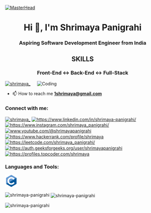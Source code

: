 [![MasterHead](https://img.freepik.com/free-vector/web-development-isometric-concept-composition-illustration_1284-55922.jpg?w=996&t=st=1705651293~exp=1705651893~hmac=ae607fb9edacc9aacd5ec056d378c28c47a948da067de3a6158a209923eefb98)](https://rishavchanda.io)

<h1 align="center">Hi 👋, I'm Shrimaya Panigrahi</h1>
<h3 align="center">Aspiring Software Development Engineer from India</h3>
<h2 align="center">SKILLS</h2>
<h3 align="center">Front-End     ↔    Back-End    ↔    Full-Stack</h3>


<img align="right" alt="Coding" width="400" src="https://www.wingstechsolutions.com/wp-content/uploads/2022/03/full-stack-development.gif">

<p align="left"> <a href="https://twitter.com/shrimaya_" target="blank"><img src="https://img.shields.io/twitter/follow/shrimaya_?logo=twitter&style=for-the-badge" alt="shrimaya_" /></a> </p>

- 📫 How to reach me **1shrimaya@gmail.com**

<h3 align="left">Connect with me:</h3>
<p align="left">
<a href="https://twitter.com/shrimaya_" target="blank"><img align="center" src="https://raw.githubusercontent.com/rahuldkjain/github-profile-readme-generator/master/src/images/icons/Social/twitter.svg" alt="shrimaya_" height="30" width="40" /></a>
<a href="https://linkedin.com/in/https://www.linkedin.com/in/shrimaya-panigrahi/" target="blank"><img align="center" src="https://raw.githubusercontent.com/rahuldkjain/github-profile-readme-generator/master/src/images/icons/Social/linked-in-alt.svg" alt="https://www.linkedin.com/in/shrimaya-panigrahi/" height="30" width="40" /></a>
<a href="https://instagram.com/https://www.instagram.com/shrimaya_panigrahi/" target="blank"><img align="center" src="https://raw.githubusercontent.com/rahuldkjain/github-profile-readme-generator/master/src/images/icons/Social/instagram.svg" alt="https://www.instagram.com/shrimaya_panigrahi/" height="30" width="40" /></a>
<a href="https://www.youtube.com/c/www.youtube.com/@shrimayapanigrahi" target="blank"><img align="center" src="https://raw.githubusercontent.com/rahuldkjain/github-profile-readme-generator/master/src/images/icons/Social/youtube.svg" alt="www.youtube.com/@shrimayapanigrahi" height="30" width="40" /></a>
<a href="https://www.hackerrank.com/https://www.hackerrank.com/profile/shrimaya" target="blank"><img align="center" src="https://raw.githubusercontent.com/rahuldkjain/github-profile-readme-generator/master/src/images/icons/Social/hackerrank.svg" alt="https://www.hackerrank.com/profile/shrimaya" height="30" width="40" /></a>
<a href="https://www.leetcode.com/https://leetcode.com/shrimaya_panigrahi/" target="blank"><img align="center" src="https://raw.githubusercontent.com/rahuldkjain/github-profile-readme-generator/master/src/images/icons/Social/leet-code.svg" alt="https://leetcode.com/shrimaya_panigrahi/" height="30" width="40" /></a>
<a href="https://auth.geeksforgeeks.org/user/https://auth.geeksforgeeks.org/user/shrimayapanigrahi" target="blank"><img align="center" src="https://raw.githubusercontent.com/rahuldkjain/github-profile-readme-generator/master/src/images/icons/Social/geeks-for-geeks.svg" alt="https://auth.geeksforgeeks.org/user/shrimayapanigrahi" height="30" width="40" /></a>
<a href="https://www.topcoder.com/members/https://profiles.topcoder.com/shrimaya" target="blank"><img align="center" src="https://raw.githubusercontent.com/rahuldkjain/github-profile-readme-generator/master/src/images/icons/Social/topcoder.svg" alt="https://profiles.topcoder.com/shrimaya" height="30" width="40" /></a>
</p>

<h3 align="left">Languages and Tools:</h3>
<p align="left"> <a href="https://www.cprogramming.com/" target="_blank" rel="noreferrer"> <img src="https://raw.githubusercontent.com/devicons/devicon/master/icons/c/c-original.svg" alt="c" width="40" height="40"/> </a> </p>

<p><img align="left" src="https://github-readme-stats.vercel.app/api/top-langs?username=shrimaya-panigrahi&show_icons=true&locale=en&layout=compact" alt="shrimaya-panigrahi" /></p>

<p>&nbsp;<img align="center" src="https://github-readme-stats.vercel.app/api?username=shrimaya-panigrahi&show_icons=true&locale=en" alt="shrimaya-panigrahi" /></p>

<p><img align="center" src="https://github-readme-streak-stats.herokuapp.com/?user=shrimaya-panigrahi&" alt="shrimaya-panigrahi" /></p>
